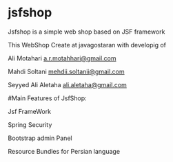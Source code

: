 # jsfshop
Jsfshop is a simple web shop based on JSF framework


This WebShop Create at javagostaran with developig of 

Ali Motahari <a.r.motahhari@gmail.com>

Mahdi Soltani <mehdii.soltanii@gmail.com>

Seyyed Ali Aletaha <ali.aletaha@gmail.com>

#Main Features of JsfShop:

Jsf FrameWork

Spring Security

Bootstrap admin Panel

Resource Bundles for Persian language

